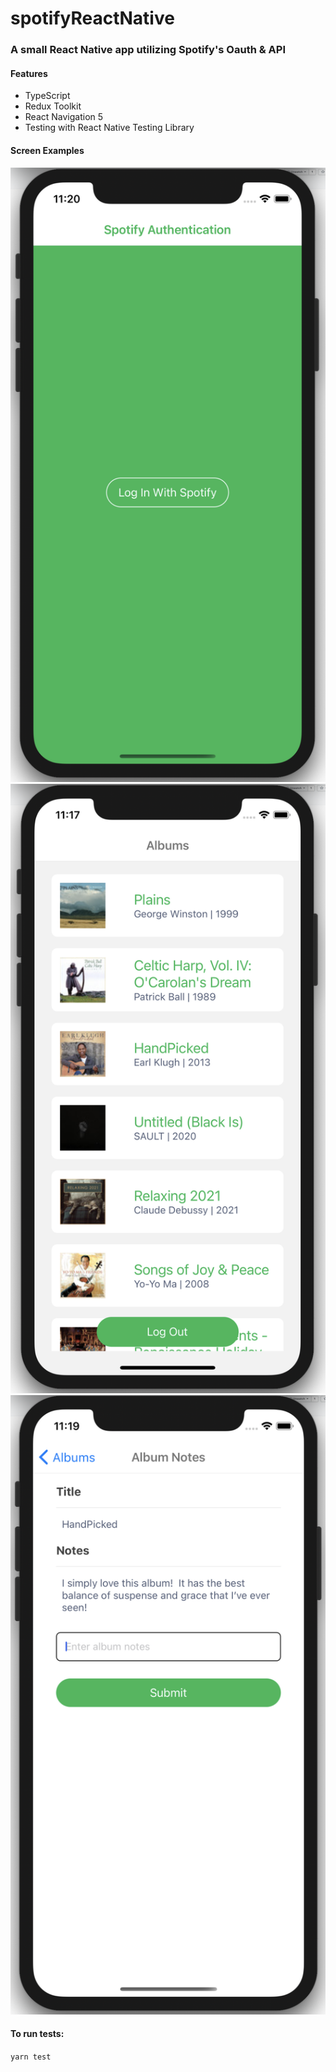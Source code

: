 # spotifyReactNative

### A small React Native app utilizing Spotify's Oauth & API

#### Features

- TypeScript
- Redux Toolkit
- React Navigation 5
- Testing with React Native Testing Library

#### Screen Examples

![Login screen](src/assets/screenshot-login.png)
![Album list screen](src/assets/screenshot-album-list.png)
![Notes screen](src/assets/screenshot-album-notes.png)

#### To run tests:

`yarn test`
